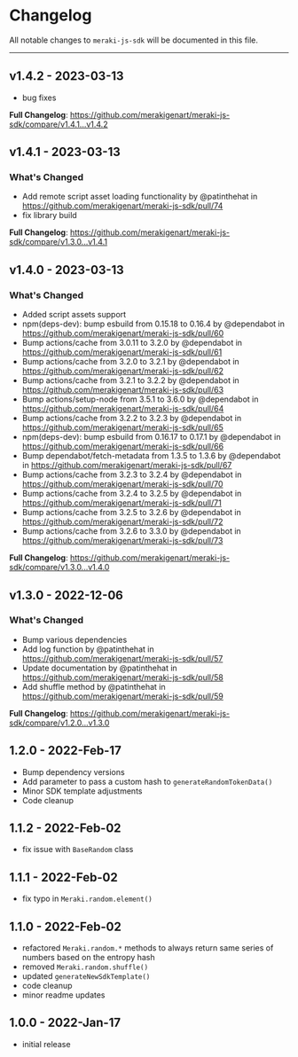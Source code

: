 # Changelog

All notable changes to `meraki-js-sdk` will be documented in this file.


---

## v1.4.2 - 2023-03-13

- bug fixes

**Full Changelog**: https://github.com/merakigenart/meraki-js-sdk/compare/v1.4.1...v1.4.2

## v1.4.1 - 2023-03-13

### What's Changed

- Add remote script asset loading functionality by @patinthehat in https://github.com/merakigenart/meraki-js-sdk/pull/74
- fix library build

**Full Changelog**: https://github.com/merakigenart/meraki-js-sdk/compare/v1.3.0...v1.4.1

## v1.4.0 - 2023-03-13

### What's Changed

- Added script assets support
- npm(deps-dev): bump esbuild from 0.15.18 to 0.16.4 by @dependabot in https://github.com/merakigenart/meraki-js-sdk/pull/60
- Bump actions/cache from 3.0.11 to 3.2.0 by @dependabot in https://github.com/merakigenart/meraki-js-sdk/pull/61
- Bump actions/cache from 3.2.0 to 3.2.1 by @dependabot in https://github.com/merakigenart/meraki-js-sdk/pull/62
- Bump actions/cache from 3.2.1 to 3.2.2 by @dependabot in https://github.com/merakigenart/meraki-js-sdk/pull/63
- Bump actions/setup-node from 3.5.1 to 3.6.0 by @dependabot in https://github.com/merakigenart/meraki-js-sdk/pull/64
- Bump actions/cache from 3.2.2 to 3.2.3 by @dependabot in https://github.com/merakigenart/meraki-js-sdk/pull/65
- npm(deps-dev): bump esbuild from 0.16.17 to 0.17.1 by @dependabot in https://github.com/merakigenart/meraki-js-sdk/pull/66
- Bump dependabot/fetch-metadata from 1.3.5 to 1.3.6 by @dependabot in https://github.com/merakigenart/meraki-js-sdk/pull/67
- Bump actions/cache from 3.2.3 to 3.2.4 by @dependabot in https://github.com/merakigenart/meraki-js-sdk/pull/70
- Bump actions/cache from 3.2.4 to 3.2.5 by @dependabot in https://github.com/merakigenart/meraki-js-sdk/pull/71
- Bump actions/cache from 3.2.5 to 3.2.6 by @dependabot in https://github.com/merakigenart/meraki-js-sdk/pull/72
- Bump actions/cache from 3.2.6 to 3.3.0 by @dependabot in https://github.com/merakigenart/meraki-js-sdk/pull/73

**Full Changelog**: https://github.com/merakigenart/meraki-js-sdk/compare/v1.3.0...v1.4.0

## v1.3.0 - 2022-12-06

### What's Changed

- Bump various dependencies
- Add log function by @patinthehat in https://github.com/merakigenart/meraki-js-sdk/pull/57
- Update documentation by @patinthehat in https://github.com/merakigenart/meraki-js-sdk/pull/58
- Add shuffle method by @patinthehat in https://github.com/merakigenart/meraki-js-sdk/pull/59

**Full Changelog**: https://github.com/merakigenart/meraki-js-sdk/compare/v1.2.0...v1.3.0

## 1.2.0 - 2022-Feb-17

- Bump dependency versions
- Add parameter to pass a custom hash to `generateRandomTokenData()`
- Minor SDK template adjustments
- Code cleanup

## 1.1.2 - 2022-Feb-02

- fix issue with `BaseRandom` class

## 1.1.1 - 2022-Feb-02

- fix typo in `Meraki.random.element()`

## 1.1.0 - 2022-Feb-02

- refactored `Meraki.random.*` methods to always return same series of numbers based on the entropy hash
- removed `Meraki.random.shuffle()`
- updated `generateNewSdkTemplate()`
- code cleanup
- minor readme updates

## 1.0.0 - 2022-Jan-17

- initial release
